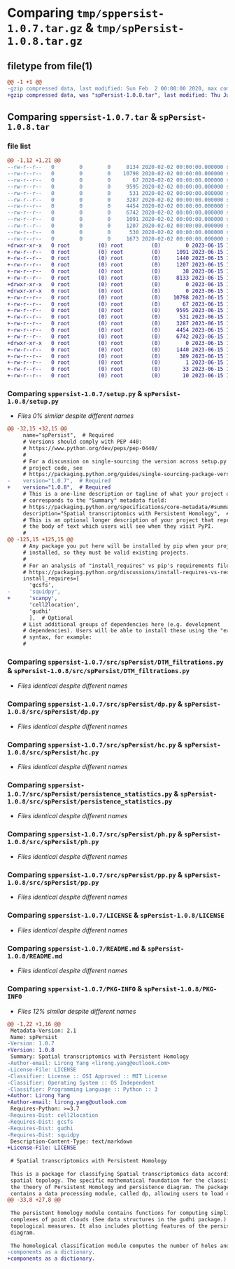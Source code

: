 # Comparing `tmp/sppersist-1.0.7.tar.gz` & `tmp/spPersist-1.0.8.tar.gz`

## filetype from file(1)

```diff
@@ -1 +1 @@
-gzip compressed data, last modified: Sun Feb  2 00:00:00 2020, max compression
+gzip compressed data, was "spPersist-1.0.8.tar", last modified: Thu Jun 15 13:35:37 2023, max compression
```

## Comparing `sppersist-1.0.7.tar` & `spPersist-1.0.8.tar`

### file list

```diff
@@ -1,12 +1,21 @@
--rw-r--r--   0        0        0     8134 2020-02-02 00:00:00.000000 sppersist-1.0.7/setup.py
--rw-r--r--   0        0        0    10798 2020-02-02 00:00:00.000000 sppersist-1.0.7/src/spPersist/DTM_filtrations.py
--rw-r--r--   0        0        0       67 2020-02-02 00:00:00.000000 sppersist-1.0.7/src/spPersist/__init__.py
--rw-r--r--   0        0        0     9595 2020-02-02 00:00:00.000000 sppersist-1.0.7/src/spPersist/dp.py
--rw-r--r--   0        0        0      531 2020-02-02 00:00:00.000000 sppersist-1.0.7/src/spPersist/hc.py
--rw-r--r--   0        0        0     3287 2020-02-02 00:00:00.000000 sppersist-1.0.7/src/spPersist/persistence_statistics.py
--rw-r--r--   0        0        0     4454 2020-02-02 00:00:00.000000 sppersist-1.0.7/src/spPersist/ph.py
--rw-r--r--   0        0        0     6742 2020-02-02 00:00:00.000000 sppersist-1.0.7/src/spPersist/pp.py
--rw-r--r--   0        0        0     1091 2020-02-02 00:00:00.000000 sppersist-1.0.7/LICENSE
--rw-r--r--   0        0        0     1207 2020-02-02 00:00:00.000000 sppersist-1.0.7/README.md
--rw-r--r--   0        0        0      530 2020-02-02 00:00:00.000000 sppersist-1.0.7/pyproject.toml
--rw-r--r--   0        0        0     1673 2020-02-02 00:00:00.000000 sppersist-1.0.7/PKG-INFO
+drwxr-xr-x   0 root         (0) root         (0)        0 2023-06-15 13:35:37.654169 spPersist-1.0.8/
+-rw-r--r--   0 root         (0) root         (0)     1091 2023-06-15 13:35:17.000000 spPersist-1.0.8/LICENSE
+-rw-r--r--   0 root         (0) root         (0)     1440 2023-06-15 13:35:37.654169 spPersist-1.0.8/PKG-INFO
+-rw-r--r--   0 root         (0) root         (0)     1207 2023-06-15 13:35:17.000000 spPersist-1.0.8/README.md
+-rw-r--r--   0 root         (0) root         (0)       38 2023-06-15 13:35:37.654169 spPersist-1.0.8/setup.cfg
+-rw-r--r--   0 root         (0) root         (0)     8133 2023-06-15 13:35:17.000000 spPersist-1.0.8/setup.py
+drwxr-xr-x   0 root         (0) root         (0)        0 2023-06-15 13:35:37.650169 spPersist-1.0.8/src/
+drwxr-xr-x   0 root         (0) root         (0)        0 2023-06-15 13:35:37.652169 spPersist-1.0.8/src/spPersist/
+-rw-r--r--   0 root         (0) root         (0)    10798 2023-06-15 13:32:56.000000 spPersist-1.0.8/src/spPersist/DTM_filtrations.py
+-rw-r--r--   0 root         (0) root         (0)       67 2023-06-15 13:32:56.000000 spPersist-1.0.8/src/spPersist/__init__.py
+-rw-r--r--   0 root         (0) root         (0)     9595 2023-06-15 13:32:56.000000 spPersist-1.0.8/src/spPersist/dp.py
+-rw-r--r--   0 root         (0) root         (0)      531 2023-06-15 13:32:56.000000 spPersist-1.0.8/src/spPersist/hc.py
+-rw-r--r--   0 root         (0) root         (0)     3287 2023-06-15 13:32:56.000000 spPersist-1.0.8/src/spPersist/persistence_statistics.py
+-rw-r--r--   0 root         (0) root         (0)     4454 2023-06-15 13:32:56.000000 spPersist-1.0.8/src/spPersist/ph.py
+-rw-r--r--   0 root         (0) root         (0)     6742 2023-06-15 13:32:56.000000 spPersist-1.0.8/src/spPersist/pp.py
+drwxr-xr-x   0 root         (0) root         (0)        0 2023-06-15 13:35:37.654169 spPersist-1.0.8/src/spPersist.egg-info/
+-rw-r--r--   0 root         (0) root         (0)     1440 2023-06-15 13:35:37.000000 spPersist-1.0.8/src/spPersist.egg-info/PKG-INFO
+-rw-r--r--   0 root         (0) root         (0)      389 2023-06-15 13:35:37.000000 spPersist-1.0.8/src/spPersist.egg-info/SOURCES.txt
+-rw-r--r--   0 root         (0) root         (0)        1 2023-06-15 13:35:37.000000 spPersist-1.0.8/src/spPersist.egg-info/dependency_links.txt
+-rw-r--r--   0 root         (0) root         (0)       33 2023-06-15 13:35:37.000000 spPersist-1.0.8/src/spPersist.egg-info/requires.txt
+-rw-r--r--   0 root         (0) root         (0)       10 2023-06-15 13:35:37.000000 spPersist-1.0.8/src/spPersist.egg-info/top_level.txt
```

### Comparing `sppersist-1.0.7/setup.py` & `spPersist-1.0.8/setup.py`

 * *Files 0% similar despite different names*

```diff
@@ -32,15 +32,15 @@
     name="spPersist",  # Required
     # Versions should comply with PEP 440:
     # https://www.python.org/dev/peps/pep-0440/
     #
     # For a discussion on single-sourcing the version across setup.py and the
     # project code, see
     # https://packaging.python.org/guides/single-sourcing-package-version/
-    version="1.0.7",  # Required
+    version="1.0.8",  # Required
     # This is a one-line description or tagline of what your project does. This
     # corresponds to the "Summary" metadata field:
     # https://packaging.python.org/specifications/core-metadata/#summary
     description="Spatial transcriptomics with Persistent Homology",  # Optional
     # This is an optional longer description of your project that represents
     # the body of text which users will see when they visit PyPI.
     #
@@ -125,15 +125,15 @@
     # Any package you put here will be installed by pip when your project is
     # installed, so they must be valid existing projects.
     #
     # For an analysis of "install_requires" vs pip's requirements files see:
     # https://packaging.python.org/discussions/install-requires-vs-requirements/
     install_requires=[
       'gcsfs', 
-      'squidpy',
+      'scanpy',
       'cell2location',
       'gudhi'
       ],  # Optional
     # List additional groups of dependencies here (e.g. development
     # dependencies). Users will be able to install these using the "extras"
     # syntax, for example:
     #
```

### Comparing `sppersist-1.0.7/src/spPersist/DTM_filtrations.py` & `spPersist-1.0.8/src/spPersist/DTM_filtrations.py`

 * *Files identical despite different names*

### Comparing `sppersist-1.0.7/src/spPersist/dp.py` & `spPersist-1.0.8/src/spPersist/dp.py`

 * *Files identical despite different names*

### Comparing `sppersist-1.0.7/src/spPersist/hc.py` & `spPersist-1.0.8/src/spPersist/hc.py`

 * *Files identical despite different names*

### Comparing `sppersist-1.0.7/src/spPersist/persistence_statistics.py` & `spPersist-1.0.8/src/spPersist/persistence_statistics.py`

 * *Files identical despite different names*

### Comparing `sppersist-1.0.7/src/spPersist/ph.py` & `spPersist-1.0.8/src/spPersist/ph.py`

 * *Files identical despite different names*

### Comparing `sppersist-1.0.7/src/spPersist/pp.py` & `spPersist-1.0.8/src/spPersist/pp.py`

 * *Files identical despite different names*

### Comparing `sppersist-1.0.7/LICENSE` & `spPersist-1.0.8/LICENSE`

 * *Files identical despite different names*

### Comparing `sppersist-1.0.7/README.md` & `spPersist-1.0.8/README.md`

 * *Files identical despite different names*

### Comparing `sppersist-1.0.7/PKG-INFO` & `spPersist-1.0.8/PKG-INFO`

 * *Files 12% similar despite different names*

```diff
@@ -1,22 +1,16 @@
 Metadata-Version: 2.1
 Name: spPersist
-Version: 1.0.7
+Version: 1.0.8
 Summary: Spatial transcriptomics with Persistent Homology
-Author-email: Lirong Yang <lirong.yang@outlook.com>
-License-File: LICENSE
-Classifier: License :: OSI Approved :: MIT License
-Classifier: Operating System :: OS Independent
-Classifier: Programming Language :: Python :: 3
+Author: Lirong Yang
+Author-email: lirong.yang@outlook.com
 Requires-Python: >=3.7
-Requires-Dist: cell2location
-Requires-Dist: gcsfs
-Requires-Dist: gudhi
-Requires-Dist: squidpy
 Description-Content-Type: text/markdown
+License-File: LICENSE
 
 # Spatial transcriptomics with Persistent Homology
 
 This is a package for classifying Spatial transcriptomics data according to its 
 spatial topology. The specific mathematical foundation for the classification is
 the theory of Persistent Homology and persistence diagram. The package 
 contains a data processing module, called dp, allowing users to load either the
@@ -33,8 +27,8 @@
 
 The persistent homology module contains functions for computing simplicial 
 complexes of point clouds (See data structures in the gudhi package.) and their
 topological measures. It also includes plotting features of the persistence 
 diagram.
 
 The homological classification module computes the number of holes and connected
-components as a dictionary.
+components as a dictionary.
```

